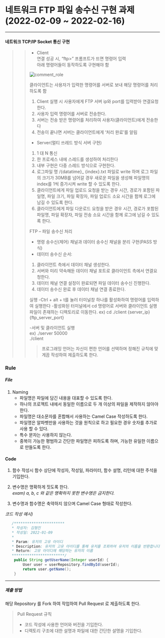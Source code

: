 #  네트워크 FTP 파일 송수신 구현 과제 (2022-02-09 ~ 2022-02-16)

---

#### 네트워크 TCP/IP Socket 통신 구현
>> - Client 
>> <br>연결 성공 시, “ftp>” 프롬프트가 뜨면 명령어 입력
>> <br>아래 명령어들이 동작하도록 구현해야 함
>> 
>>![comment_role](https://user-images.githubusercontent.com/84845045/152977496-7ab86298-7d5d-445e-826b-c7b36c27ee11.png)
>> 
>> 클라이언트는 사용자가 입력한 명령어를 서버로 보내 해당 명령어를 처리하도록 함
>>1. Client 실행 시 사용자에게 FTP 서버 ip와 port를 입력받아 연결요청한다.
>>2. 사용자 입력 명령어를 서버로 전송한다.
>>3. 서버는 전송 받은 명령어를 처리하여 사용자(클라이언트)에게 전송한다
>>4. 전송이 끝나면 서버는 클라이언트에게 ‘처리 완료’를 알림
>>
>> - Server(멀티 쓰레드 방식 서버 구현)
>>1. 1 대 N 통신
>>2. 한 프로세스 내에 스레드를 생성하여 처리한다
>>3. 내부 구현은 다중 스레드 방식으로 구현한다.
>>4. 로그파일 명 /{datatime}_ {index}.txt 파일로 write 하며 로그 파일의 크기가 30MB를 넘어갈 경우 새로운 파일을 생성해 파일명의 index를 1씩 증가시켜 write 할 수 있도록 한다.
>>5. 클라이언트에게 파일 업로드 요청을 받는 경우 시간, 경로가 포함된 파일명, 파일 크기, 파일 확장자, 파일 업로드 소요 시간을 함께 로그에 남길 수 있도록 한다.
>>6. 클라이언트에게 파일 다운로드 요청을 받은 경우 시간, 경로가 포함된 파일명, 파일 확장자, 파일 전송 소요 시간을 함께 로그에 남길 수 있도록 한다.
>>
>> FTP – 파일 송수신 처리
>>- 명령 송수신(제어) 채널과 데이터 송수신 채널을 분리 구현(PASS 방식)
>>- 데이터 송수신 순서:
>>1. 클라이언트 측에서 데이터 채널 생성한다.
>>2. 서버와 미리 약속해둔 데이터 채널 포트로 클라이언트 측에서 연결요청한다.
>>3. 데이터 채널 연결 설정이 완료되면 파일 데이터 송수신 진행한다.
>>4. 데이터 송수신 완료 후 데이터 채널 연결 종료한다.
>>
>> 실행
>>-Ctrl + alt + t를 눌러 터미널창 하나를 활성화하여 명령어를 입력하여 실행한다
>>-활성화된 터미널에서 cd 명령어로 서버와 클라이언트 실행파일이 존재하는 디렉토리로 이동한다.
>>ex) cd ./client {server_ip} {ftp_server_port}
>>
>>-서버 및 클라이언트 실행
>><br>ex) ./server 50000
>><br>./client
>>> 프로그래밍 언어는 자신이 편한 언어를 선택하며 정해진 규칙에 맞게끔 작성하여 제출하도록 한다.
### Rule
##### File
1. Naming
    - 파일명은 파일에 담긴 내용을 대표할 수 있도록 한다.
    - 하나의 프로젝트 내에서 동일한 이름으로 두 개 이상의 파일을 제작하지 않아야 한다.
    - 파일명은 대소문자를 혼합해서 사용하는 Camel Case 작성하도록 한다.
    - 파일명은 알파벳만을 사용하는 것을 원칙으로 하고 필요한 경우 숫자를 추가로 사용 할 수 있다.
    - 특수 문자는 사용하지 않는다.
    - 중복이 가능한 평범하고 간단한 파일명은 피하도록 하며, 가능한 유일한 이름으로 만들도록 한다.

#### Code
1. 함수 작성시 함수 상단에 작성자, 작성일, 파라미터, 함수 설명, 리턴에 대한 주석을 기입한다.
2. 변수명은 명확하게 짓도록 한다.  
   _exam) a, b, c 와 같은 명확하지 못한 변수명은 금지한다._

3. 변수명과 함수명은 축약하지 않으며 Camel Case 형태로 작성한다.

_코드 작성 예시)_
``` Java
   /***********************
   * 작성자: 김형진
   * 작성일: 2022-01-09
   *
   * Param: 유저의 고유 아이디
   * Description: 유저의 고유 아이디를 통해 유저를 조회하여 유저의 이름을 반환합니다.
   * Return: 고유 아이디에 해당하는 유저의 이름
   ************************/
    public String getUserName(Integer userId) {
        User user = userRepository.findById(userId);
        return user.getName();
    }
```
---
##### 제출 방법
해당 Repository 를 Fork 하여 작업하여 Pull Request 로 제출하도록 한다.
>Pull Request 규칙
>- 코드 작성에 사용한 언어와 버전을 기입한다.
>- 디렉토리 구조에 대한 설명과 파일에 대한 간단한 설명을 기입한다.
